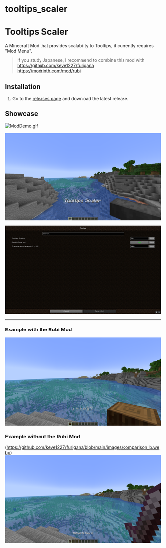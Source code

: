 # tooltips_scaler
 


# Tooltips Scaler

A Minecraft Mod that provides scalability to Tooltips, it currently requires "Mod Menu".

> If you study Japanese, I recommend to combine this mod with
> https://github.com/keve1227/furigana <br>
> https://modrinth.com/mod/rubi



## Installation

1. Go to the [releases page](https://github.com/keve1227/furigana/releases) and download the latest release.

## Showcase

![ModDemo.gif](assets%2FModDemo.gif) <br>

![demo1.png](assets%2Fdemo1.png) <br>

![githubtooltips.png](assets%2Fgithubtooltips.png)


---

### Example with the Rubi Mod

![Examples with the Rubi Mod](assets%2Fdemo4.png)

### Example without the Rubi Mod

(https://github.com/keve1227/furigana/blob/main/images/comparison_b.webp)
![Examples without the Rubi mod](assets%2Fdemo3.png)
